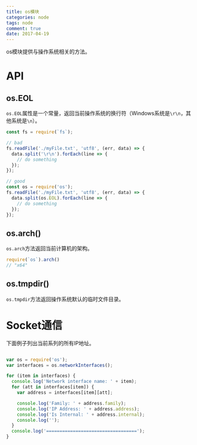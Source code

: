 ```yaml
---
title: os模块
categories: node
tags: node
comment: true
date: 2017-04-19 
---
```


os模块提供与操作系统相关的方法。

<!-- more -->

# API

## os.EOL

`os.EOL`属性是一个常量，返回当前操作系统的换行符（Windows系统是`\r\n`，其他系统是`\n`）。

```javascript
const fs = require(`fs`);

// bad
fs.readFile('./myFile.txt', 'utf8', (err, data) => {
  data.split('\r\n').forEach(line => {
    // do something
  });
});

// good
const os = require('os');
fs.readFile('./myFile.txt', 'utf8', (err, data) => {
  data.split(os.EOL).forEach(line => {
    // do something
  });
});
```

## os.arch()

`os.arch`方法返回当前计算机的架构。

```javascript
require(`os`).arch()
// "x64"
```

## os.tmpdir()

`os.tmpdir`方法返回操作系统默认的临时文件目录。

# Socket通信

下面例子列出当前系列的所有IP地址。

```javascript

var os = require('os');
var interfaces = os.networkInterfaces();

for (item in interfaces) {
  console.log('Network interface name: ' + item);
  for (att in interfaces[item]) {
    var address = interfaces[item][att];

    console.log('Family: ' + address.family);
    console.log('IP Address: ' + address.address);
    console.log('Is Internal: ' + address.internal);
    console.log('');
  }
  console.log('==================================');
}

```


